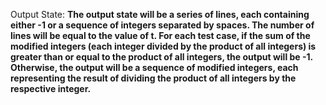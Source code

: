 Output State: **The output state will be a series of lines, each containing either -1 or a sequence of integers separated by spaces. The number of lines will be equal to the value of t. For each test case, if the sum of the modified integers (each integer divided by the product of all integers) is greater than or equal to the product of all integers, the output will be -1. Otherwise, the output will be a sequence of modified integers, each representing the result of dividing the product of all integers by the respective integer.**